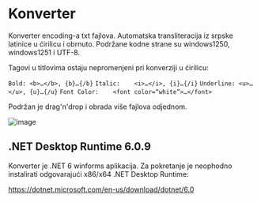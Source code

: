 # Konverter
Konverter encoding-a txt fajlova. Automatska transliteracija iz srpske latinice u ćirilicu i obrnuto. Podržane kodne strane su windows1250, windows1251 i UTF-8.

Tagovi u titlovima ostaju nepromenjeni pri konverziji u ćirilicu:

`Bold: <b>…</b>, {b}…{/b}`
`Italic:	<i>…</i>, {i}…{/i}`
`Underline:	<u>…</u>, {u}…{/u}`
`Font Color:	<font color=“white”>…</font>`

Podržan je drag'n'drop i obrada više fajlova odjednom.

![image](https://user-images.githubusercontent.com/114086664/191577268-9d3abb89-f9c0-4170-b8bb-00a62ce97367.png)

## .NET Desktop Runtime 6.0.9

Konverter je .NET 6 winforms aplikacija. Za pokretanje je neophodno instalirati odgovarajući x86/x64 .NET Desktop Runtime:

https://dotnet.microsoft.com/en-us/download/dotnet/6.0
